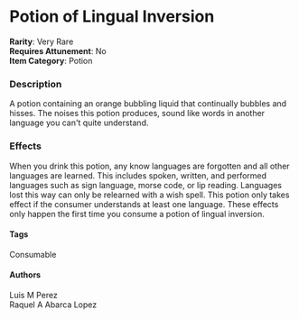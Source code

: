 # Potion of Lingual Inversion
**Rarity**: Very Rare\
**Requires Attunement**: No\
**Item Category**: Potion

### Description
A potion containing an orange bubbling liquid that continually bubbles and hisses.
The noises this potion produces, sound like words in another language you can't quite understand.

### Effects
When you drink this potion, any know languages are forgotten and all other languages are learned.
This includes spoken, written, and performed languages such as sign language, morse code, or lip reading.
Languages lost this way can only be relearned with a wish spell.
This potion only takes effect if the consumer understands at least one language.
These effects only happen the first time you consume a potion of lingual inversion.

#### Tags
Consumable

#### Authors
Luis M Perez\
Raquel A Abarca Lopez